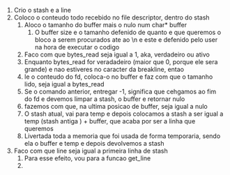 1. Crio o stash e a line
2. Coloco o conteudo todo recebido no file descriptor, dentro do stash
	1. Aloco o tamanho do buffer mais o nulo num char* buffer
		1. O buffer size e o tamanho defenido de quanto e que queremos o bloco a serem procurados ate ao \n e este e defenido pelo user na hora de executar o codigo
	2. Faco com que bytes_read seja igual a 1, aka, verdadeiro ou ativo
	3. Enquanto bytes_read for veradadeiro (maior que 0, porque ele sera grande) e nao estiveres no caracter da breakline, entao
	4. le o conteudo do fd, coloca-o no buffer e faz com que o tamanho lido, seja igual a bytes_read
	5. Se o comando anterior, entregar -1, significa que cehgamos ao fim do fd e devemos limpar a stash, o buffer e retornar nulo
	6. fazemos com que, na ultima posicao de buffer, seja igual a nulo
	7. O stash atual, vai para temp e depois colocamos a stash a ser igual a temp (stash antiga ) + buffer, que acaba por ser a linha que queremos
	8. Livertada toda a memoria que foi usada de forma temporaria, sendo ela o buffer e temp e depois devolvemos a stash
3. Faco com que line seja igual a primeira linha de stash
	1. Para esse efeito, vou para a funcao get_line
	2. 
